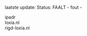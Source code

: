 laatste update: 
Status: FAALT - fout - 
<div class="service R">ipadr</div><div class="service R">loxia.nl</div><div class="service G">rigd-loxia.nl</div>